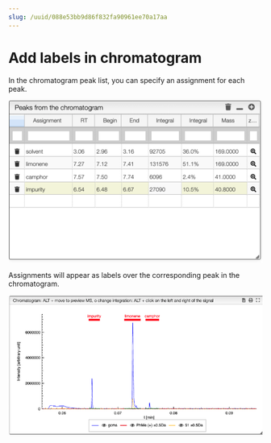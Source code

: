 ```yaml
---
slug: /uuid/088e53bb9d86f832fa90961ee70a17aa
---
```


# Add labels in chromatogram

In the chromatogram peak list, you can specify an assignment for each peak.

![assignment](assignment.png)

Assignments will appear as labels over the corresponding peak in the chromatogram.

![annotations](annotations.png)

